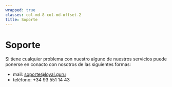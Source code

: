 ```yaml
---
wrapped: true
classes: col-md-8 col-md-offset-2
title: Soporte
---
```


# Soporte

Si tiene cualquier problema con nuestro alguno de nuestros servicios puede ponerse en conacto con nosotros de las siguientes formas:

- mail: soporte@loyal.guru
- teléfono: +34 93 551 14 43
